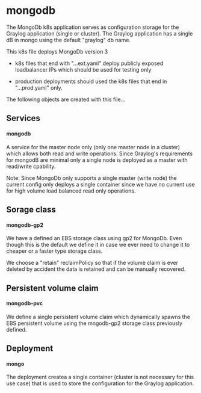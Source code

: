 # mongodb
The MongoDb k8s application serves as configuration storage for the Graylog application (single or cluster). 
The Graylog application has a single dB in mongo using the default "graylog" db name.

This k8s file deploys MongoDb version 3

* k8s files that end with "...ext.yaml" deploy publicly exposed loadbalancer 
IPs which should be used for testing only

* production deployments should used the k8s files that end in "...prod.yaml" only. 

The following objects are created with this file...

## Services
#### mongodb
A service for the master node only (only one master node in a cluster) which 
allows both read and write operations.  Since Graylog's requirements for mongodB are minimal
only a single node is deployed as a master with read/write cpability.  

Note: Since MongoDb only supports a single master (write node) the current config 
only deploys a single container since we have no current use for high volume load balanced read only operations.

## Sorage class
#### mongodb-gp2
We have a defined an EBS storage class using gp2 for MongoDb.  Even though this is the default 
we define it in case we ever need to change it to cheaper or a faster type storage class.

We choose a "retain" reclaimPolicy so that if the volume claim is ever deleted 
by accident the data is retained and can be manually recovered.

## Persistent volume claim
#### mongodb-pvc
We define a single persistent volume claim which dynamically spawns the EBS 
persistent volume using the mngodb-gp2 storage class previously defined.

## Deployment
#### mongo
The deployment createa a single container (cluster is not necessary for this use case) that 
is used to store the configuration for the Graylog application.